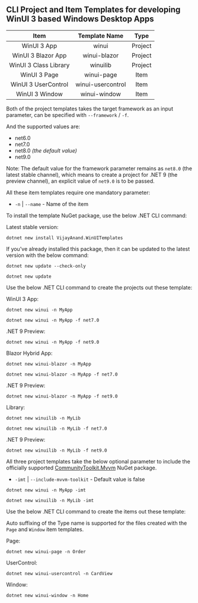 ## CLI Project and Item Templates for developing WinUI 3 based Windows Desktop Apps

|Item|Template Name|Type|
|:---:|:---:|:---:|
|WinUI 3 App|winui|Project|
|WinUI 3 Blazor App|winui-blazor|Project|
|WinUI 3 Class Library|winuilib|Project|
|WinUI 3 Page|winui-page|Item|
|WinUI 3 UserControl|winui-usercontrol|Item|
|WinUI 3 Window|winui-window|Item|

Both of the project templates takes the target framework as an input parameter, can be specified with `--framework` / `-f`.

And the supported values are:

* net6.0
* net7.0
* net8.0 *(the default value)*
* net9.0

Note: The default value for the framework parameter remains as `net8.0` (the latest stable channel), which means to create a project for .NET 9 (the preview channel), an explicit value of `net9.0` is to be passed.

All these item templates require one mandatory parameter:

* `-n` | `--name` - Name of the item

To install the template NuGet package, use the below .NET CLI command:

Latest stable version:

```shell
dotnet new install VijayAnand.WinUITemplates
```

<!--
Latest preview version:

```shell
dotnet new install VijayAnand.WinUITemplates::2.2.0-preview.4
```
-->

If you've already installed this package, then it can be updated to the latest version with the below command:

```shell
dotnet new update --check-only
```
```shell
dotnet new update
```

Use the below .NET CLI command to create the projects out these template:

WinUI 3 App:
```shell
dotnet new winui -n MyApp
```

```shell
dotnet new winui -n MyApp -f net7.0
```

.NET 9 Preview:

```shell
dotnet new winui -n MyApp -f net9.0
```

Blazor Hybrid App:
```shell
dotnet new winui-blazor -n MyApp
```

```shell
dotnet new winui-blazor -n MyApp -f net7.0
```

.NET 9 Preview:

```shell
dotnet new winui-blazor -n MyApp -f net9.0
```

Library:
```shell
dotnet new winuilib -n MyLib
```

```shell
dotnet new winuilib -n MyLib -f net7.0
```

.NET 9 Preview:

```shell
dotnet new winuilib -n MyLib -f net9.0
```

All three project templates take the below optional parameter to include the officially supported [CommunityToolkit.Mvvm](https://www.nuget.org/packages/CommunityToolkit.Mvvm/) NuGet package.

* `-imt` | `--include-mvvm-toolkit` - Default value is false

```shell
dotnet new winui -n MyApp -imt
```

```shell
dotnet new winuilib -n MyLib -imt
```

Use the below .NET CLI command to create the items out these template:

Auto suffixing of the Type name is supported for the files created with the `Page` and `Window` item templates.

Page:
```shell
dotnet new winui-page -n Order
```

UserControl:
```shell
dotnet new winui-usercontrol -n CardView
```

Window:
```shell
dotnet new winui-window -n Home
```
